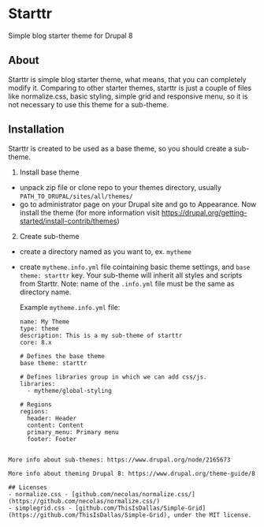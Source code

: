 # Starttr
Simple blog starter theme for Drupal 8

## About
Starttr is simple blog starter theme, what means, that you can completely modify
it. Comparing to other starter themes, starttr is just a couple of files like
normalize.css, basic styling, simple grid and responsive menu, so it is not necessary to use
this theme for a sub-theme.

## Installation
Starttr is created to be used as a base theme, so you should create a sub-theme.

1. Install base theme
  - unpack zip file or clone repo to your themes directory, usually
    `PATH_TO_DRUPAL/sites/all/themes/`
  - go to administrator page on your Drupal site and go to Appearance. Now
    install the theme (for more information visit
    https://drupal.org/getting-started/install-contrib/themes)
2. Create sub-theme
  - create a directory named as you want to, ex. `mytheme`
  - create `mytheme.info.yml` file cointaining basic theme settings, and `base theme: starttr` key. Your sub-theme will inherit all styles and scripts from Starttr. Note: name of the `.info.yml` file must be the same as directory name.
    
    Example `mytheme.info.yml` file:
    ```
    name: My Theme
    type: theme
    description: This is a my sub-theme of starttr
    core: 8.x
  
    # Defines the base theme
    base theme: starttr
    
    # Defines libraries group in which we can add css/js.
    libraries:
      - mytheme/global-styling
      
    # Regions
    regions:
      header: Header
      content: Content
      primary_menu: Primary menu
      footer: Footer
  ```
  
  More info about sub-themes: https://www.drupal.org/node/2165673
  
  More info about theming Drupal 8: https://www.drupal.org/theme-guide/8

## Licenses
  - normalize.css - [github.com/necolas/normalize.css/](https://github.com/necolas/normalize.css/)
  - simplegrid.css - [github.com/ThisIsDallas/Simple-Grid](https://github.com/ThisIsDallas/Simple-Grid), under the MIT license.
  

  
